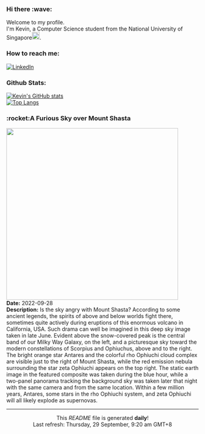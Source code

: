 <h3>Hi there :wave:</h3>

Welcome to my profile.   
I'm Kevin, a Computer Science student from the National University of Singapore<img src="https://img.icons8.com/color/96/000000/singapore-circular.png" width="20px"/>.</p>

<h3>How to reach me: </h3>
<a href="https://www.linkedin.com/in/kevin-foong/"><img alt="LinkedIn" src="https://img.shields.io/badge/linkedin-%230077B5.svg?&style=for-the-badge&logo=linkedin&logoColor=white" /></a> 

<h3>Github Stats: </h3> 

[![Kevin's GitHub stats](https://github-readme-stats.vercel.app/api?username=kevin9foong&theme=tokyonight)](https://github.com/anuraghazra/github-readme-stats) <br/>
[![Top Langs](https://github-readme-stats.vercel.app/api/top-langs/?username=kevin9foong&layout=compact&theme=tokyonight)](https://github.com/anuraghazra/github-readme-stats)

<h3>:rocket:A Furious Sky over Mount Shasta</h3> 
<img width="450" src="https:&#x2F;&#x2F;apod.nasa.gov&#x2F;apod&#x2F;image&#x2F;2209&#x2F;ShastaSky_Rohner_1640.jpg" /><br/>
<b>Date:</b> 2022-09-28<br/>
<b>Description:</b> Is the sky angry with Mount Shasta? According to some ancient legends, the spirits of above and below worlds fight there, sometimes quite actively during eruptions of this enormous volcano in California, USA.  Such drama can well be imagined in this deep sky image taken in late June. Evident above the snow-covered peak is the central band of our Milky Way Galaxy, on the left, and a picturesque sky toward the modern constellations of Scorpius and Ophiuchus, above and to the right.  The bright orange star Antares and the colorful rho Ophiuchi cloud complex are visible just to the right of Mount Shasta, while the red emission nebula surrounding the star zeta Ophiuchi appears on the top right.  The static earth image in the featured composite was taken during the blue hour, while a two-panel panorama tracking the background sky was taken later that night with the same camera and from the same location. Within a few million years, Antares, some stars in the rho Ophiuchi system, and zeta Ophiuchi will all likely explode as supernovas.<br/>

------------
<p align="center">This <i>README</i> file is generated <b>daily</b>!</br>
Last refresh: Thursday, 29 September, 9:20 am GMT+8<br />